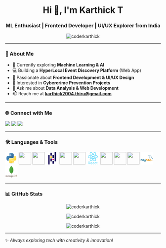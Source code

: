 <h1 align="center">Hi 👋, I'm Karthick T</h1>
<h3 align="center">ML Enthusiast | Frontend Developer | UI/UX Explorer from India</h3>

<p align="center">
  <img src="https://komarev.com/ghpvc/?username=coderkarthick&label=Profile%20views&color=0e75b6&style=flat" alt="coderkarthick" />
</p>

---

### 🚀 About Me  
- 🌱 Currently exploring **Machine Learning & AI**  
- 💻 Building a **HyperLocal Event Discovery Platform** (Web App)  
- 🎨 Passionate about **Frontend Development & UI/UX Design**  
- 🔐 Interested in **Cybercrime Prevention Projects**  
- 💬 Ask me about **Data Analysis & Web Development**  
- 📫 Reach me at **karthick2004.thiru@gmail.com**

---

### 🌐 Connect with Me
<p align="left">
<a href="mailto:karthick2004.thiru@gmail.com"><img src="https://img.shields.io/badge/Gmail-D14836?logo=gmail&logoColor=white" /></a>
<a href="https://www.linkedin.com/in/karthick-t-/" target="_blank"><img src="https://img.shields.io/badge/LinkedIn-0077B5?logo=linkedin&logoColor=white" /></a>
<a href="https://github.com/coderkarthick" target="_blank"><img src="https://img.shields.io/badge/GitHub-100000?logo=github&logoColor=white" /></a>
</p>

---

### 🛠️ Languages & Tools  
<p align="left">  
<a href="https://www.python.org/" target="_blank"><img src="https://raw.githubusercontent.com/devicons/devicon/master/icons/python/python-original.svg" width="40" height="40"/></a>
<a href="https://scikit-learn.org/" target="_blank"><img src="https://upload.wikimedia.org/wikipedia/commons/0/05/Scikit_learn_logo_small.svg" width="40" height="40"/></a>
<a href="https://www.tensorflow.org/" target="_blank"><img src="https://www.vectorlogo.zone/logos/tensorflow/tensorflow-icon.svg" width="40" height="40"/></a>
<a href="https://pandas.pydata.org/" target="_blank"><img src="https://raw.githubusercontent.com/devicons/devicon/master/icons/pandas/pandas-original.svg" width="40" height="40"/></a>
<a href="https://seaborn.pydata.org/" target="_blank"><img src="https://seaborn.pydata.org/_images/logo-mark-lightbg.svg" width="40" height="40"/></a>
<a href="https://opencv.org/" target="_blank"><img src="https://www.vectorlogo.zone/logos/opencv/opencv-icon.svg" width="40" height="40"/></a>  
<a href="https://reactjs.org/" target="_blank"><img src="https://raw.githubusercontent.com/devicons/devicon/master/icons/react/react-original-wordmark.svg" width="40" height="40"/></a>
<a href="https://tailwindcss.com/" target="_blank"><img src="https://www.vectorlogo.zone/logos/tailwindcss/tailwindcss-icon.svg" width="40" height="40"/></a>
<a href="https://www.figma.com/" target="_blank"><img src="https://www.vectorlogo.zone/logos/figma/figma-icon.svg" width="40" height="40"/></a>
<a href="https://git-scm.com/" target="_blank"><img src="https://www.vectorlogo.zone/logos/git-scm/git-scm-icon.svg" width="40" height="40"/></a>
<a href="https://www.mysql.com/" target="_blank"><img src="https://raw.githubusercontent.com/devicons/devicon/master/icons/mysql/mysql-original-wordmark.svg" width="40" height="40"/></a>
<a href="https://www.mongodb.com/" target="_blank"><img src="https://raw.githubusercontent.com/devicons/devicon/master/icons/mongodb/mongodb-original-wordmark.svg" width="40" height="40"/></a>
</p>

---

### 📊 GitHub Stats  
<p align="center">
  <img src="https://github-readme-stats.vercel.app/api/top-langs?username=coderkarthick&show_icons=true&locale=en&layout=compact" alt="coderkarthick" />
</p>
<p align="center">
  <img src="https://github-readme-stats.vercel.app/api?username=coderkarthick&show_icons=true&locale=en" alt="coderkarthick" />
</p>
<p align="center">
  <img src="https://github-readme-streak-stats.herokuapp.com/?user=coderkarthick" alt="coderkarthick" />
</p>

---
✨ *Always exploring tech with creativity & innovation!*  
